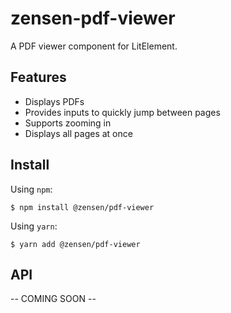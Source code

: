 # zensen-pdf-viewer

A PDF viewer component for LitElement.

## Features

- Displays PDFs
- Provides inputs to quickly jump between pages
- Supports zooming in
- Displays all pages at once

## Install

Using `npm`:

```
$ npm install @zensen/pdf-viewer
```

Using `yarn`:

```
$ yarn add @zensen/pdf-viewer
```

## API

-- COMING SOON --
